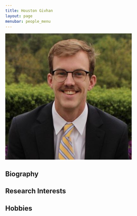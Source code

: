 ```yaml
---
title: Houston Givhan 
layout: page
menubar: people_menu
---
```


![houstongivhan](/img/people/houstongivhan.jpg)

## Biography

## Research Interests

## Hobbies

